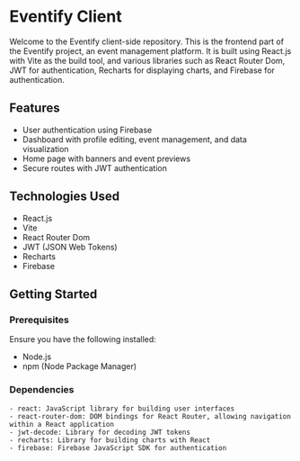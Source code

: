 # Eventify Client

Welcome to the Eventify client-side repository. This is the frontend part of the Eventify project, an event management platform. It is built using React.js with Vite as the build tool, and various libraries such as React Router Dom, JWT for authentication, Recharts for displaying charts, and Firebase for authentication.

## Features

- User authentication using Firebase
- Dashboard with profile editing, event management, and data visualization
- Home page with banners and event previews
- Secure routes with JWT authentication

## Technologies Used

- React.js
- Vite
- React Router Dom
- JWT (JSON Web Tokens)
- Recharts
- Firebase

## Getting Started

### Prerequisites

Ensure you have the following installed:

- Node.js
- npm (Node Package Manager)
###  Dependencies

    - react: JavaScript library for building user interfaces
    - react-router-dom: DOM bindings for React Router, allowing navigation within a React application
    - jwt-decode: Library for decoding JWT tokens
    - recharts: Library for building charts with React
    - firebase: Firebase JavaScript SDK for authentication
